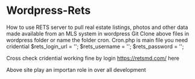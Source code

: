 # Wordpress-Rets
How to  use RETS server to pull real estate listings, photos and other data made available from an MLS system in wordpress
Git Clone above files in wordpress folder or name the folder cron.
Cron.php is main file you need cridential 
$rets_login_url 				=	'';
$rets_username 					=   '';
$rets_password			 		=   '';

Cross check cridential working fine by login 
https://retsmd.com/ here

Above site play an importan role in over all development
